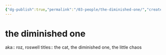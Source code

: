 ```yaml
---
{"dg-publish":true,"permalink":"/03-people/the-diminished-one/","created":"2024-08-08T20:24:01.000-05:00","updated":"2024-10-25T12:39:22.510-05:00"}
---
```


# the diminished one

aka:: roz, roswell
titles:: the cat, the diminished one, the little chaos